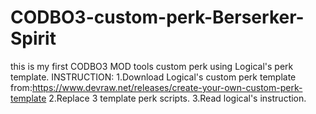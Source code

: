 # CODBO3-custom-perk-Berserker-Spirit
this is my first CODBO3 MOD tools custom perk using Logical's perk template.
INSTRUCTION:
1.Download Logical's custom perk template from:https://www.devraw.net/releases/create-your-own-custom-perk-template
2.Replace 3 template perk scripts.
3.Read logical's instruction.
